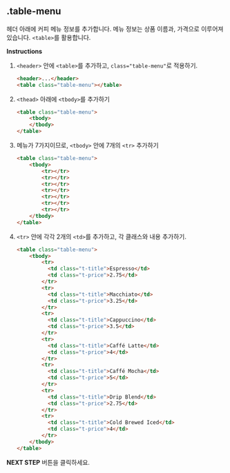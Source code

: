 ## .table-menu
헤더 아래에 커피 메뉴 정보를 추가합니다. 메뉴 정보는 상품 이름과, 가격으로 이루어져있습니다. `<table>`를 활용합니다. 

**Instructions**
1. `<header>` 안에 `<table>`를 추가하고, `class="table-menu"`로 적용하기. 
    ```html
    <header>...</header>
    <table class="table-menu"></table>
    ```

1. `<thead>` 아래에 `<tbody>`를 추가하기
    ```html
    <table class="table-menu">
        <tbody>
        </tbody>
    </table>
    ```

1. 메뉴가 7가지이므로, `<tbody>` 안에 7개의 `<tr>` 추가하기
    ```html
    <table class="table-menu">
        <tbody>
            <tr></tr>
            <tr></tr>
            <tr></tr>
            <tr></tr>
            <tr></tr>
            <tr></tr>
            <tr></tr>
        </tbody>
    </table>
    ```

1. `<tr>` 안에 각각 2개의 `<td>`를 추가하고, 각 클래스와 내용 추가하기.
    ```html
    <table class="table-menu">
        <tbody>
            <tr>
              <td class="t-title">Espresso</td>
              <td class="t-price">2.75</td>
            </tr>
            <tr>
              <td class="t-title">Macchiato</td>
              <td class="t-price">3.25</td>
            </tr>
            <tr>
              <td class="t-title">Cappuccino</td>
              <td class="t-price">3.5</td>
            </tr>
            <tr>
              <td class="t-title">Caffé Latte</td>
              <td class="t-price">4</td>
            </tr>
            <tr>
              <td class="t-title">Caffé Mocha</td>
              <td class="t-price">5</td>
            </tr>
            <tr>
              <td class="t-title">Drip Blend</td>
              <td class="t-price">2.75</td>
            </tr>
            <tr>
              <td class="t-title">Cold Brewed Iced</td>
              <td class="t-price">4</td>
            </tr>
        </tbody>
    </table>
    ```

**NEXT STEP** 버튼을 클릭하세요.